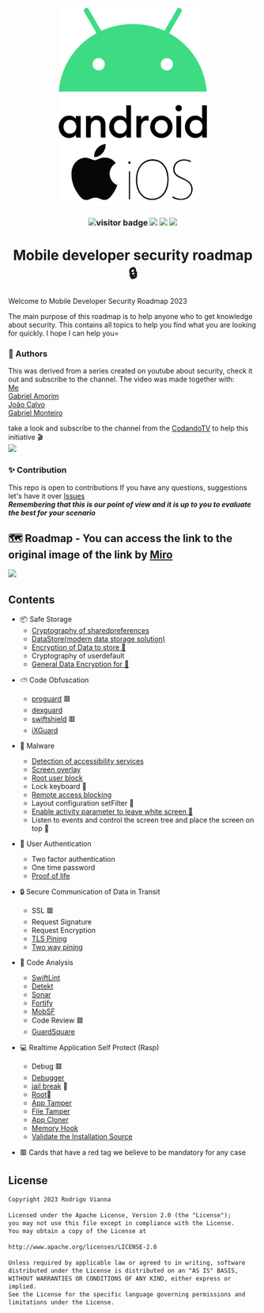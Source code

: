<p align="center">
  <img src="android.png" align="center" width=300>
  <img src="ios.jpeg" align="center" width=300>
</p>


<h3 align="center"> 
  
![visitor badge](https://visitor-badge.glitch.me/badge?page_id=rviannaoliveira.mobile-developer-security-roadmap)
<a href="https://www.linkedin.com/in/rviannaoliveira"><img src="https://user-images.githubusercontent.com/5540492/212076261-85e22389-eaae-4ac0-9c9d-06196f54ac70.png" height="20px"/></a>
<a href="https://medium.com/@rodrigo.vianna.oliveira"><img src="https://img.shields.io/badge/Medium-12100E?style=for-the-badge&logo=medium&logoColor=white" height="20px"/></a>
<a href="https://www.youtube.com/c/CodandoTV"><img src="https://img.shields.io/badge/YouTube-FF0000?style=for-the-badge&logo=youtube&logoColor=white" height="20px"/></a>
</h3> 

<h1 align="center">Mobile developer security roadmap 🔒</h1>


Welcome to Mobile Developer Security Roadmap 2023

The main purpose of this roadmap is to help anyone who to get knowledge about security.
This contains all topics to help you find what you are looking for quickly. I hope I can help you=


### :book: Authors
This was derived from a series created on youtube about security, check it out and subscribe to the channel. The video was made together with:\
[Me](https://www.linkedin.com/in/rviannaoliveira)\
[Gabriel Amorim](https://www.linkedin.com/in/gabriel-silveira-amorim-2a8b5827/)\
[João Calvo](https://www.linkedin.com/in/jfc-nunes/)\
[Gabriel Monteiro](https://www.linkedin.com/in/gabrielmcsilva/)


take a look and subscribe to the channel from the [CodandoTV](https://www.youtube.com/@CodandoTV) to help this initiative :clapper:\
<a href="https://www.youtube.com/watch?v=edPQ_CEVrgo&list=PL-7tME9TKyA4W3WLme-8gp2mw5nhtSG-E"><img src="https://img.shields.io/badge/YouTube-FF0000?style=for-the-badge&logo=youtube&logoColor=white" height="20px"/></a>

### ✨ Contribution 
This repo is open to contributions
If you have any questions, suggestions let's have it over [Issues](https://github.com/rviannaoliveira/mobile-developer-security-roadmap/issues)\
***Remembering that this is our point of view and it is up to you to evaluate the best for your scenario***

## 🗺️ Roadmap - You can access the link to the original image of the link by [Miro](https://miro.com/app/board/uXjVPkAoz6k=/)

<image src="general.png"/>

## Contents

- 📦 Safe Storage
  * [Cryptography of sharedpreferences](https://developer.android.com/reference/androidx/security/crypto/EncryptedSharedPreferences)
  * [DataStore(modern data storage solution)](https://developer.android.com/topic/libraries/architecture/datastore)
  * [Encryption of Data to store 🤖](https://developer.android.com/reference/androidx/security/crypto/MasterKey.Builder)
  * Cryptography of userdefault
  * [General Data Encryption for :apple:](https://github.com/apple/swift-crypto)
* ⛅ Code Obfuscation
  * [proguard](https://developer.android.com/studio/build/shrink-code) 🟥
  * [dexguard](https://www.guardsquare.com/)
  * [swiftshield](https://github.com/rockbruno/swiftshield) 🟥
  * [iXGuard](https://www.guardsquare.com/)
* 🦠 Malware
  * [Detection of accessibility services](https://medium.com/wultra-blog/blocking-untrusted-accessibility-readers-on-android-82a20ed60aa5)
  * [Screen overlay](https://medium.com/devknoxio/what-is-tapjacking-in-android-and-how-to-prevent-it-50140e57bf44)
  * [Root user block](https://github.com/scottyab/rootbeer)
  * Lock keyboard 🍎
  * [Remote access blocking](https://proandroiddev.com/protect-your-android-app-content-and-embrace-its-security-1adeb5437c6)
  * Layout configuration setFilter 🍎
  * [Enable activity parameter to leave white screen 🤖](https://proandroiddev.com/protect-your-android-app-content-and-embrace-its-security-1adeb5437c6)
  * Listen to events and control the screen tree and place the screen on top :apple:
* 🔑 User Authentication
  * Two factor authentication
  * One time password 
  * [Proof of life](https://www.liveness.com/)
* 🔒 Secure Communication of Data in Transit
  * SSL 🟥
  * Request Signature
  * Request Encryption
  * [TLS Pining](https://owasp.org/www-community/controls/Certificate_and_Public_Key_Pinning)
  * [Two way pining](https://owasp.org/www-community/controls/Certificate_and_Public_Key_Pinning)
* 🔎 Code Analysis
  * [SwiftLint](https://github.com/realm/SwiftLint)
  * [Detekt](https://github.com/detekt/detekt)
  * [Sonar](https://www.sonarsource.com/products/sonarqube/)
  * [Fortify](https://fortifyapp.com/)
  * [MobSF](https://github.com/MobSF/Mobile-Security-Framework-MobSF)
  * Code Review 🟥
  * [GuardSquare](https://www.guardsquare.com)
* 💻 Realtime Application Self Protect (Rasp) 
  * Debug 🟥
  * [Debugger](https://dexprotector.com/docs)
  * [jail break](https://medium.com/@i0sa/jailbreak-development-for-ios-developers-ba3cc54ee8f8) 🍎
  * [Root](https://github.com/scottyab/rootbeer)🤖
  * [App Tamper](https://dexprotector.com/docs)
  * [File Tamper](https://dexprotector.com/docs)
  * [App Cloner](https://proandroiddev.com/preventing-android-app-cloning-e3194269bcfa)
  * [Memory Hook](https://dexprotector.com/docs)
  * [Validate the Installation Source](https://dexprotector.com/docs)

*  🟥 Cards that have a red tag we believe to be mandatory for any case


License
-------

    Copyright 2023 Rodrigo Vianna

    Licensed under the Apache License, Version 2.0 (the "License");
    you may not use this file except in compliance with the License.
    You may obtain a copy of the License at

    http://www.apache.org/licenses/LICENSE-2.0

    Unless required by applicable law or agreed to in writing, software
    distributed under the License is distributed on an "AS IS" BASIS,
    WITHOUT WARRANTIES OR CONDITIONS OF ANY KIND, either express or implied.
    See the License for the specific language governing permissions and
    limitations under the License.


